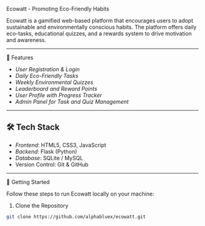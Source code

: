 Ecowatt - Promoting Eco-Friendly Habits

Ecowatt is a gamified web-based platform that encourages users to adopt sustainable and environmentally conscious habits. The platform offers daily eco-tasks, educational quizzes, and a rewards system to drive motivation and awareness.

---

 🌿 Features

- *User Registration & Login*
- *Daily Eco-Friendly Tasks*
- *Weekly Environmental Quizzes*
- *Leaderboard and Reward Points*
- *User Profile with Progress Tracker*
- *Admin Panel for Task and Quiz Management*

---

## 🛠 Tech Stack

- *Frontend*: HTML5, CSS3, JavaScript
- *Backend*: Flask (Python)
- *Database*: SQLite / MySQL
- Version Control: Git & GitHub

---

 🚀 Getting Started

Follow these steps to run Ecowatt locally on your machine:

 1. Clone the Repository

```bash
git clone https://github.com/alphabluex/ecowatt.git
